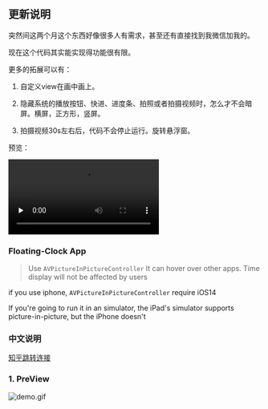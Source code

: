 
## 更新说明

突然间这两个月这个东西好像很多人有需求，甚至还有直接找到我微信加我的。

现在这个代码其实能实现得功能很有限。

更多的拓展可以有：

1. 自定义view在画中画上。 

2. 隐藏系统的播放按钮、快进、进度条、拍照或者拍摄视频时，怎么才不会暗屏。横屏，正方形，竖屏。

3. 拍摄视频30s左右后，代码不会停止运行。旋转悬浮窗。

预览：

<video id="video" controls="" preload="none">
      <source id="mp4" src="https://picture-transmission.iplus-studio.top/uPic/RPReplay_Final1648698303.MP4" type="video/mp4">
      <p>Your user agent does not support the HTML5 Video element.</p>
</video>

### Floating-Clock App

> Use `AVPictureInPictureController` It can hover over other apps.  Time display will not be affected by users


if you use iphone, `AVPictureInPictureController` require iOS14 

If you're going to run it in an simulator, the iPad's simulator supports picture-in-picture, but the iPhone doesn't

### 中文说明
[知乎跳转连接](https://zhuanlan.zhihu.com/p/356483705)


### 1. PreView

![demo.gif](Resource/demo.gif)



